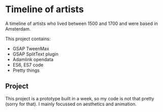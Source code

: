 # Timeline of artists

A timeline of artists who lived between 1500 and 1700 and were based in Amsterdam.

This project contains:
- GSAP TweenMax
- GSAP SplitText plugin
- Adamlink opendata
- ES6, ES7 code
- Pretty things

## Project
This project is a prototype built in a week, so my code is not that pretty (sorry for that).
I mainly focussed on aesthetics and animation.
